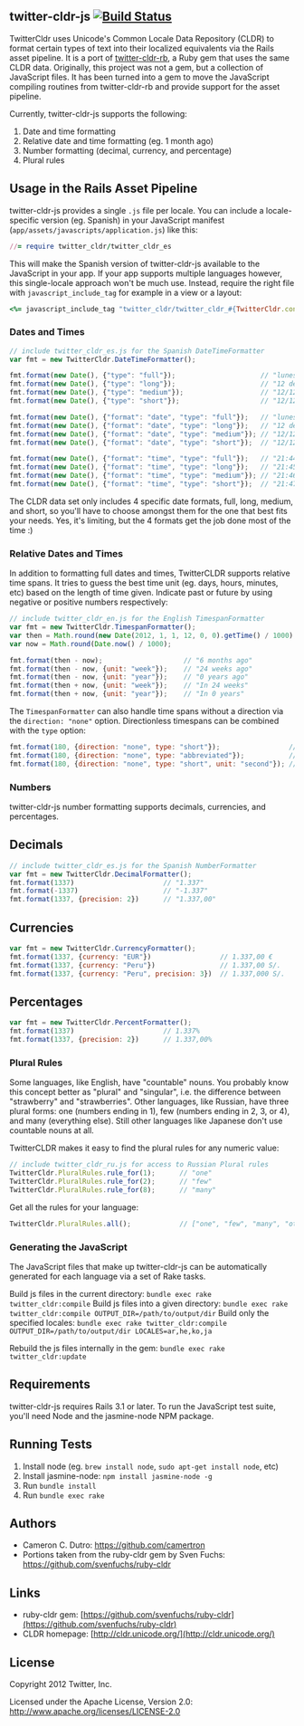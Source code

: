 ## twitter-cldr-js  [![Build Status](https://secure.travis-ci.org/twitter/twitter-cldr-js.png?branch=master)](http://travis-ci.org/twitter/twitter-cldr-js)

TwitterCldr uses Unicode's Common Locale Data Repository (CLDR) to format certain types of text into their
localized equivalents via the Rails asset pipeline.  It is a port of [twitter-cldr-rb](http://github.com/twitter/twitter-cldr-rb), a Ruby gem that uses the same CLDR data.  Originally, this project was not a gem, but a collection of JavaScript files.  It has been turned into a gem to move the JavaScript compiling routines from twitter-cldr-rb and provide support for the asset pipeline.

Currently, twitter-cldr-js supports the following:

1. Date and time formatting
2. Relative date and time formatting (eg. 1 month ago)
3. Number formatting (decimal, currency, and percentage)
4. Plural rules

## Usage in the Rails Asset Pipeline

twitter-cldr-js provides a single `.js` file per locale.  You can include a locale-specific version (eg. Spanish) in your JavaScript manifest (`app/assets/javascripts/application.js`) like this:

```ruby
//= require twitter_cldr/twitter_cldr_es
```

This will make the Spanish version of twitter-cldr-js available to the JavaScript in your app.  If your app supports multiple languages however, this single-locale approach won't be much use.  Instead, require the right file with `javascript_include_tag` for example in a view or a layout:

```ruby
<%= javascript_include_tag "twitter_cldr/twitter_cldr_#{TwitterCldr.convert_locale(I18n.locale)}.js" %>
```

### Dates and Times

```javascript
// include twitter_cldr_es.js for the Spanish DateTimeFormatter
var fmt = new TwitterCldr.DateTimeFormatter();

fmt.format(new Date(), {"type": "full"});                     // "lunes, 12 de diciembre de 2011 21:44:57 UTC -0800"
fmt.format(new Date(), {"type": "long"});                     // "12 de diciembre de 201121:45:42 -08:00"
fmt.format(new Date(), {"type": "medium"});                   // "12/12/2011 21:46:09"
fmt.format(new Date(), {"type": "short"});                    // "12/12/11 21:47"

fmt.format(new Date(), {"format": "date", "type": "full"});   // "lunes, 12 de diciembre de 2011"
fmt.format(new Date(), {"format": "date", "type": "long"});   // "12 de diciembre de 2011"
fmt.format(new Date(), {"format": "date", "type": "medium"}); // "12/12/2011"
fmt.format(new Date(), {"format": "date", "type": "short"});  // "12/12/11"

fmt.format(new Date(), {"format": "time", "type": "full"});   // "21:44:57 UTC -0800"
fmt.format(new Date(), {"format": "time", "type": "long"});   // "21:45:42 -08:00"
fmt.format(new Date(), {"format": "time", "type": "medium"}); // "21:46:09"
fmt.format(new Date(), {"format": "time", "type": "short"});  // "21:47"
```

The CLDR data set only includes 4 specific date formats, full, long, medium, and short, so you'll have to choose amongst them for the one that best fits your needs.  Yes, it's limiting, but the 4 formats get the job done most of the time :)

### Relative Dates and Times

In addition to formatting full dates and times, TwitterCLDR supports relative time spans.  It tries to guess the best time unit (eg. days, hours, minutes, etc) based on the length of time given.  Indicate past or future by using negative or positive numbers respectively:

```javascript
// include twitter_cldr_en.js for the English TimespanFormatter
var fmt = new TwitterCldr.TimespanFormatter();
var then = Math.round(new Date(2012, 1, 1, 12, 0, 0).getTime() / 1000);
var now = Math.round(Date.now() / 1000);

fmt.format(then - now);                    // "6 months ago"
fmt.format(then - now, {unit: "week"});    // "24 weeks ago"
fmt.format(then - now, {unit: "year"});    // "0 years ago"
fmt.format(then + now, {unit: "week"});    // "In 24 weeks"
fmt.format(then + now, {unit: "year"});    // "In 0 years"
```

The `TimespanFormatter` can also handle time spans without a direction via the `direction: "none"` option.  Directionless timespans can be combined with the `type` option:

```javascript
fmt.format(180, {direction: "none", type: "short"});                 // "3 mins"
fmt.format(180, {direction: "none", type: "abbreviated"});           // "3m"
fmt.format(180, {direction: "none", type: "short", unit: "second"}); // "180 secs"
```

### Numbers

twitter-cldr-js number formatting supports decimals, currencies, and percentages.

## Decimals

```javascript
// include twitter_cldr_es.js for the Spanish NumberFormatter
var fmt = new TwitterCldr.DecimalFormatter();
fmt.format(1337)                      // "1.337"
fmt.format(-1337)                     // "-1.337"
fmt.format(1337, {precision: 2})      // "1.337,00"
```

## Currencies

```javascript
var fmt = new TwitterCldr.CurrencyFormatter();
fmt.format(1337, {currency: "EUR"})                 // 1.337,00 €
fmt.format(1337, {currency: "Peru"})                // 1.337,00 S/.
fmt.format(1337, {currency: "Peru", precision: 3})  // 1.337,000 S/.
```

## Percentages

```javascript
var fmt = new TwitterCldr.PercentFormatter();
fmt.format(1337)                      // 1.337%
fmt.format(1337, {precision: 2})      // 1.337,00%
```

### Plural Rules

Some languages, like English, have "countable" nouns.  You probably know this concept better as "plural" and "singular", i.e. the difference between "strawberry" and "strawberries".  Other languages, like Russian, have three plural forms: one (numbers ending in 1), few (numbers ending in 2, 3, or 4), and many (everything else).  Still other languages like Japanese don't use countable nouns at all.

TwitterCLDR makes it easy to find the plural rules for any numeric value:

```javascript
// include twitter_cldr_ru.js for access to Russian Plural rules
TwitterCldr.PluralRules.rule_for(1);      // "one"
TwitterCldr.PluralRules.rule_for(2);      // "few"
TwitterCldr.PluralRules.rule_for(8);      // "many"
```

Get all the rules for your language:

```javascript
TwitterCldr.PluralRules.all();            // ["one", "few", "many", "other"]
```

### Generating the JavaScript

The JavaScript files that make up twitter-cldr-js can be automatically generated for each language via a set of Rake tasks.

Build js files in the current directory: `bundle exec rake twitter_cldr:compile`
Build js files into a given directory: `bundle exec rake twitter_cldr:compile OUTPUT_DIR=/path/to/output/dir`
Build only the specified locales: `bundle exec rake twitter_cldr:compile OUTPUT_DIR=/path/to/output/dir LOCALES=ar,he,ko,ja`

Rebuild the js files internally in the gem: `bundle exec rake twitter_cldr:update`

## Requirements

twitter-cldr-js requires Rails 3.1 or later.  To run the JavaScript test suite, you'll need Node and the jasmine-node NPM package.

## Running Tests

1. Install node (eg. `brew install node`, `sudo apt-get install node`, etc)
2. Install jasmine-node: `npm install jasmine-node -g`
2. Run `bundle install`
3. Run `bundle exec rake`

## Authors

* Cameron C. Dutro: https://github.com/camertron
* Portions taken from the ruby-cldr gem by Sven Fuchs: https://github.com/svenfuchs/ruby-cldr

## Links
* ruby-cldr gem: [https://github.com/svenfuchs/ruby-cldr](https://github.com/svenfuchs/ruby-cldr)
* CLDR homepage: [http://cldr.unicode.org/](http://cldr.unicode.org/)

## License

Copyright 2012 Twitter, Inc.

Licensed under the Apache License, Version 2.0: http://www.apache.org/licenses/LICENSE-2.0